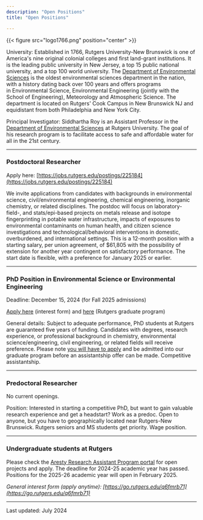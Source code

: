 ```yaml
---
description: "Open Positions"
title: "Open Positions"

---
```


{{< figure src="logo1766.png" position="center" >}}

University: Established in 1766, Rutgers University-New Brunswick is one of America's nine original colonial colleges and first land-grant institutions. It is the leading public university in New Jersey, a top 15 public national university, and a top 100 world university. The [Department of Environmental Sciences](https://envsci.rutgers.edu/) is the oldest environmental sciences department in the nation, with a history dating back over 100 years and offers programs in Environmental Science, Environmental Engineering (jointly with the School of Engineering), Meteorology and Atmospheric Science. The department is located on Rutgers' Cook Campus in New Brunswick NJ and equidistant from both Philadelphia and New York City.

Principal Investigator: Siddhartha Roy is an Assistant Professor in the [Department of Environmental Sciences](https://envsci.rutgers.edu/) at Rutgers University. The goal of his research program is to facilitate access to safe and affordable water for all in the 21st century.

------

### Postdoctoral Researcher

Apply here: [https://jobs.rutgers.edu/postings/225184](https://jobs.rutgers.edu/postings/225184)

We invite applications from candidates with backgrounds in environmental science, civil/environmental engineering, chemical engineering, inorganic chemistry, or related disciplines. The postdoc will focus on laboratory- field-, and stats/epi-based projects on metals release and isotope fingerprinting in potable water infrastructure, impacts of exposures to environmental contaminants on human health, and citizen science investigations and technological/behavioral interventions in domestic, overburdened, and international settings. This is a 12-month position with a starting salary, per union agreement, of $61,805 with the possibility of extension for another year contingent on satisfactory performance. The start date is flexible, with a preference for January 2025 or earlier.

------

### PhD Position in Environmental Science or Environmental Engineering

Deadline: December 15, 2024 (for Fall 2025 admissions)

[Apply here](https://rutgers.ca1.qualtrics.com/jfe/form/SV_eJTxwfiSuROFca2) (interest form) and [here](https://envsci.rutgers.edu/academics/envsci_grad/how-to-apply.html) (Rutgers graduate program)

General details: Subject to adequate performance, PhD students at Rutgers are guaranteed five years of funding. Candidates with degrees, research experience, or professional background in chemistry, environmental science/engineering, civil engineering, or related fields will receive preference. Please note [you will have to apply](https://envsci.rutgers.edu/academics/envsci_grad/how-to-apply.html) and be admitted into our graduate program before an assistantship offer can be made. Competitive assistantship. 

------

### Predoctoral Researcher

No current openings.

Position: Interested in starting a competitive PhD, but want to gain valuable research experience and get a headstart? Work as a predoc. Open to anyone, but you have to geographically located near Rutgers-New Brunswick. Rutgers seniors and MS students get priority. Wage position.

------

### Undergraduate students at Rutgers

Please check the [Aresty Research Assistant Program portal](https://aresty.rutgers.edu/programs/research-assistant-program) for open projects and apply. The deadline for 2024-25 academic year has passed. Positions for the 2025-26 academic year will open in February 2025.

*General interest form (apply anytime): [https://go.rutgers.edu/q6fmrb71](https://go.rutgers.edu/q6fmrb71)*

------

Last updated: July 2024
